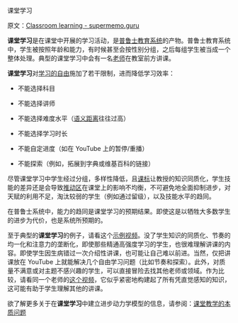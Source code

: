 课堂学习

原文：[Classroom learning - supermemo.guru](https://supermemo.guru/wiki/Classroom_learning)

**课堂学习**是在课堂中开展的学习活动，是[普鲁士教育系统](https://supermemo.guru/wiki/Prussian_system_of_education)的产物。普鲁士教育系统中，学生被按照年龄和能力，有时候甚至会按性别分组，之后每组学生被当成一个整体处理。典型的课堂学习中会有一名[老师](https://supermemo.guru/wiki/Teacher)在教室前方讲课。

**课堂学习**对[学习的自由](https://supermemo.guru/wiki/Free_learning)施加了若干限制，进而降低学习效率：

- 不能选择科目

- 不能选择讲师

- 不能选择难度水平（[语义距离](https://supermemo.guru/wiki/Semantic_distance)往往过高）

- 不能选择学习时长

- 不能自定进度（如在 YouTube 上的暂停/重播）

- 不能探索（例如，拓展到字典或维基百科的链接）

尽管课堂学习中学生经过分组，多样性降低，且[课标](https://supermemo.guru/wiki/Curriculum)让教授的知识同质化，学生技能的差异还是会导致[推动区](https://supermemo.guru/wiki/Push_zone)在课堂上的影响不均衡，不可避免地全面抑制进步，对天赋的利用不足，淘汰较弱的学生（例如通过留级），以及技能水平的趋同。

在普鲁士系统中，能力的趋同是课堂学习的预期结果。即使这是以牺牲大多数学生的进步为代价，也是系统所预期的。

至于典型的**课堂学习**的例子，请看这个[示例视频](https://www.youtube.com/watch?v=sTZ4GyJ4FZU)。没了学生知识的同质化、节奏的均一化和注意力的垄断化，即使那些精通高强度学习的学生，也很难理解讲课的内容。即使学生因生病错过一次介绍性讲课，也可能让自己难以前进。当然，仅把讲课放在 YouTube 上就能解决几个自由学习问题（比如节奏和探索）。此外，对质量不满意或对主题不感兴趣的学生，可以直接冒险去找其他老师或领域。作为比较，请看同一个老师的[这个视频](https://www.youtube.com/watch?v=sHcO0hzdp0o)，它似乎紧密地构建起了所有凭直觉感知的知识，这可能有助于学生理解其他的讲课。

欲了解更多关于在**课堂学习**中建立进步动力学模型的信息，请参阅：[课堂教学的本质问题](https://supermemo.guru/wiki/Inherent_problems_of_classroom_schooling)
